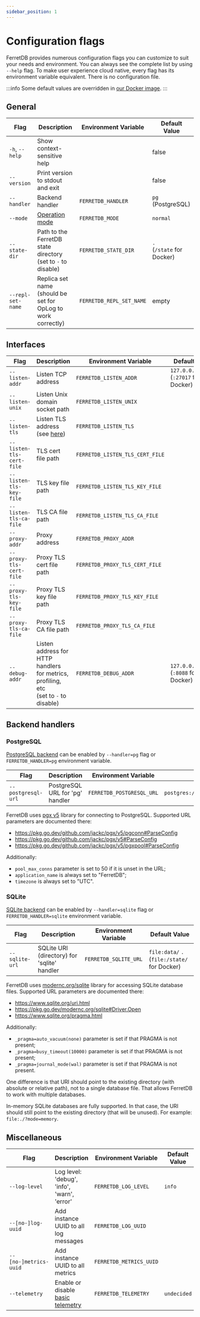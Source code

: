 ```yaml
---
sidebar_position: 1
---
```


# Configuration flags

FerretDB provides numerous configuration flags you can customize to suit your needs and environment.
You can always see the complete list by using `--help` flag.
To make user experience cloud native, every flag has its environment variable equivalent.
There is no configuration file.

:::info
Some default values are overridden in [our Docker image](../quickstart-guide/docker.md).
:::

<!-- Keep order in sync with the `--help` output -->

<!-- For <br /> -->
<!-- markdownlint-capture -->
<!-- markdownlint-disable MD033 -->

## General

| Flag              | Description                                                       | Environment Variable     | Default Value                  |
| ----------------- | ----------------------------------------------------------------- | ------------------------ | ------------------------------ |
| `-h`, `--help`    | Show context-sensitive help                                       |                          | false                          |
| `--version`       | Print version to stdout and exit                                  |                          | false                          |
| `--handler`       | Backend handler                                                   | `FERRETDB_HANDLER`       | `pg` (PostgreSQL)              |
| `--mode`          | [Operation mode](operation-modes.md)                              | `FERRETDB_MODE`          | `normal`                       |
| `--state-dir`     | Path to the FerretDB state directory<br />(set to `-` to disable) | `FERRETDB_STATE_DIR`     | `.`<br />(`/state` for Docker) |
| `--repl-set-name` | Replica set name<br />(should be set for OpLog to work correctly) | `FERRETDB_REPL_SET_NAME` | empty                          |

## Interfaces

| Flag                     | Description                                                                               | Environment Variable            | Default Value                                |
| ------------------------ | ----------------------------------------------------------------------------------------- | ------------------------------- | -------------------------------------------- |
| `--listen-addr`          | Listen TCP address                                                                        | `FERRETDB_LISTEN_ADDR`          | `127.0.0.1:27017`<br />(`:27017` for Docker) |
| `--listen-unix`          | Listen Unix domain socket path                                                            | `FERRETDB_LISTEN_UNIX`          |                                              |
| `--listen-tls`           | Listen TLS address (see [here](../security/tls-connections.md))                           | `FERRETDB_LISTEN_TLS`           |                                              |
| `--listen-tls-cert-file` | TLS cert file path                                                                        | `FERRETDB_LISTEN_TLS_CERT_FILE` |                                              |
| `--listen-tls-key-file`  | TLS key file path                                                                         | `FERRETDB_LISTEN_TLS_KEY_FILE`  |                                              |
| `--listen-tls-ca-file`   | TLS CA file path                                                                          | `FERRETDB_LISTEN_TLS_CA_FILE`   |                                              |
| `--proxy-addr`           | Proxy address                                                                             | `FERRETDB_PROXY_ADDR`           |                                              |
| `--proxy-tls-cert-file`  | Proxy TLS cert file path                                                                  | `FERRETDB_PROXY_TLS_CERT_FILE`  |                                              |
| `--proxy-tls-key-file`   | Proxy TLS key file path                                                                   | `FERRETDB_PROXY_TLS_KEY_FILE`   |                                              |
| `--proxy-tls-ca-file`    | Proxy TLS CA file path                                                                    | `FERRETDB_PROXY_TLS_CA_FILE`    |                                              |
| `--debug-addr`           | Listen address for HTTP handlers for metrics, profiling, etc<br />(set to `-` to disable) | `FERRETDB_DEBUG_ADDR`           | `127.0.0.1:8088`<br />(`:8088` for Docker)   |

## Backend handlers

<!-- Do not document alpha backends -->

### PostgreSQL

[PostgreSQL backend](../understanding-ferretdb.md#postgresql) can be enabled by
`--handler=pg` flag or `FERRETDB_HANDLER=pg` environment variable.

| Flag               | Description                     | Environment Variable      | Default Value                        |
| ------------------ | ------------------------------- | ------------------------- | ------------------------------------ |
| `--postgresql-url` | PostgreSQL URL for 'pg' handler | `FERRETDB_POSTGRESQL_URL` | `postgres://127.0.0.1:5432/ferretdb` |

FerretDB uses [pgx v5](https://github.com/jackc/pgx) library for connecting to PostgreSQL.
Supported URL parameters are documented there:

- https://pkg.go.dev/github.com/jackc/pgx/v5/pgconn#ParseConfig
- https://pkg.go.dev/github.com/jackc/pgx/v5#ParseConfig
- https://pkg.go.dev/github.com/jackc/pgx/v5/pgxpool#ParseConfig

Additionally:

- `pool_max_conns` parameter is set to 50 if it is unset in the URL;
- `application_name` is always set to "FerretDB";
- `timezone` is always set to "UTC".

### SQLite

[SQLite backend](../understanding-ferretdb.md#sqlite) can be enabled by
`--handler=sqlite` flag or `FERRETDB_HANDLER=sqlite` environment variable.

| Flag           | Description                                 | Environment Variable  | Default Value                                     |
| -------------- | ------------------------------------------- | --------------------- | ------------------------------------------------- |
| `--sqlite-url` | SQLite URI (directory) for 'sqlite' handler | `FERRETDB_SQLITE_URL` | `file:data/` `.`<br />(`file:/state/` for Docker) |

FerretDB uses [modernc.org/sqlite](https://gitlab.com/cznic/sqlite) library for accessing SQLite database files.
Supported URL parameters are documented there:

- https://www.sqlite.org/uri.html
- https://pkg.go.dev/modernc.org/sqlite#Driver.Open
- https://www.sqlite.org/pragma.html

Additionally:

- `_pragma=auto_vacuum(none)` parameter is set if that PRAGMA is not present;
- `_pragma=busy_timeout(10000)` parameter is set if that PRAGMA is not present;
- `_pragma=journal_mode(wal)` parameter is set if that PRAGMA is not present.

One difference is that URI should point to the existing directory (with absolute or relative path), not to a single database file.
That allows FerretDB to work with multiple databases.

In-memory SQLite databases are fully supported.
In that case, the URI should still point to the existing directory (that will be unused).
For example: `file:./?mode=memory`.

## Miscellaneous

| Flag                  | Description                                       | Environment Variable    | Default Value |
| --------------------- | ------------------------------------------------- | ----------------------- | ------------- |
| `--log-level`         | Log level: 'debug', 'info', 'warn', 'error'       | `FERRETDB_LOG_LEVEL`    | `info`        |
| `--[no-]log-uuid`     | Add instance UUID to all log messages             | `FERRETDB_LOG_UUID`     |               |
| `--[no-]metrics-uuid` | Add instance UUID to all metrics                  | `FERRETDB_METRICS_UUID` |               |
| `--telemetry`         | Enable or disable [basic telemetry](telemetry.md) | `FERRETDB_TELEMETRY`    | `undecided`   |

<!-- Do not document `--test-XXX` flags here -->

<!-- markdownlint-restore -->
